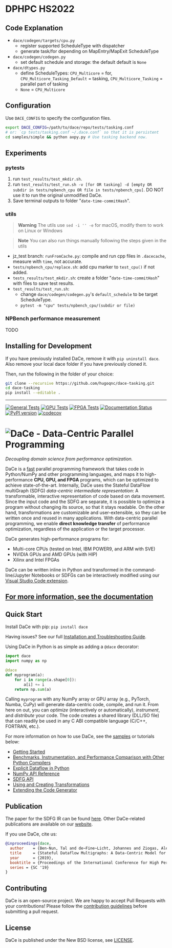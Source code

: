 # DPHPC HS2022
## Code Explanation
+ `dace/codegen/targets/cpu.py`
  - register supported ScheduleType with dispatcher
  - generate task/for depending on MapEntry/MapExit ScheduleType
+ `dace/codegen/codegen.py`
  - set default schedule and storage: the default default is `None`
+ `dace/dtypes.py`
  - define ScheduleTypes: `CPU_Multicore` = for, `CPU_Multicore_Tasking_Default` = tasking, `CPU_Multicore_Tasking` = parallel part of tasking 
  - `None` = `CPU_Multicore`

## Configuration

Use `DACE_CONFIG` to specify the configuration files.

```bash
export DACE_CONFIG=/path/to/dace/repo/tests/tasking.conf
# or: `cp tests/tasking.conf ~/.dace.conf` so that it is persistent
cd samples/simple && python axpy.py # Use tasking backend now.
```

## Experiments
### pytests
1. run `test_results/test_mkdir.sh`.
2. run `test_results/test_run.sh -v [for OR tasking] -d [empty OR subdir in tests/npbench_cpu OR file in tests/npbench_cpu]`. DO NOT use it to run the original unmodified DaCe.
3. Save terminal outputs to folder "`date-time-commitHash`".

### utils
> **Warning** The utils use `sed -i '' -e` for macOS, modify them to work on Linux or Windows

> **Note** You can also run things manually following the steps given in the utils

+ jz_test branch: `runFromCache.py`: compile and run cpp files in `.dacecache`, measure with `time`, not accurate.
+ `tests/npbench_cpu/replace.sh`: add cpu marker to `test_cpu()` if not added.
+ `tests_results/test_mkdir.sh`: create a folder "`date-time-commitHash`" with files to save test results.
+ `test_results/test_run.sh`: 
  - change `dace/codegen/codegen.py`'s `default_schedule` to be target ScheduleType.
  - `pytest -m "cpu" tests/npbench_cpu/(subdir or file)`

### NPBench performance measurement
TODO


## Installing for Development
If you have previously installed DaCe, remove it with `pip uninstall dace`. Also remove your local dace folder if you have previously cloned it.

Then, run the following in the folder of your choice:
```bash
git clone --recursive https://github.com/hugoqnc/dace-tasking.git
cd dace-tasking
pip install --editable .
```
---
[![General Tests](https://github.com/spcl/dace/actions/workflows/general-ci.yml/badge.svg)](https://github.com/spcl/dace/actions/workflows/general-ci.yml)
[![GPU Tests](https://github.com/spcl/dace/actions/workflows/gpu-ci.yml/badge.svg)](https://github.com/spcl/dace/actions/workflows/gpu-ci.yml)
[![FPGA Tests](https://github.com/spcl/dace/actions/workflows/fpga-ci.yml/badge.svg)](https://github.com/spcl/dace/actions/workflows/fpga-ci.yml)
[![Documentation Status](https://readthedocs.org/projects/spcldace/badge/?version=latest)](https://spcldace.readthedocs.io/en/latest/?badge=latest)
[![PyPI version](https://badge.fury.io/py/dace.svg)](https://badge.fury.io/py/dace)
[![codecov](https://codecov.io/gh/spcl/dace/branch/master/graph/badge.svg)](https://codecov.io/gh/spcl/dace)


![D](dace.svg)aCe - Data-Centric Parallel Programming
=====================================================

_Decoupling domain science from performance optimization._

DaCe is a [fast](https://nbviewer.org/github/spcl/dace/blob/master/tutorials/benchmarking.ipynb) parallel programming
framework that takes code in Python/NumPy and other programming languages, and maps it to high-performance 
**CPU, GPU, and FPGA** programs, which can be optimized to achieve state-of-the-art. Internally, DaCe 
uses the Stateful DataFlow multiGraph (SDFG) *data-centric intermediate 
representation*: A transformable, interactive representation of code based on 
data movement.
Since the input code and the SDFG are separate, it is possible to optimize a 
program without changing its source, so that it stays readable. On the other 
hand, transformations are customizable and user-extensible, so they can be written 
once and reused in many applications.
With data-centric parallel programming, we enable **direct knowledge transfer** 
of performance optimization, regardless of the application or the target processor.

DaCe generates high-performance programs for:
 * Multi-core CPUs (tested on Intel, IBM POWER9, and ARM with SVE)
 * NVIDIA GPUs and AMD GPUs (with HIP)
 * Xilinx and Intel FPGAs

DaCe can be written inline in Python and transformed in the command-line/Jupyter 
Notebooks or SDFGs can be interactively modified using our [Visual Studio Code extension](https://marketplace.visualstudio.com/items?itemName=phschaad.sdfv).

## [For more information, see the documentation](https://spcldace.readthedocs.io/en/latest/)

Quick Start
-----------

Install DaCe with pip: `pip install dace`

Having issues? See our full [Installation and Troubleshooting Guide](https://spcldace.readthedocs.io/en/latest/setup/installation.html).

Using DaCe in Python is as simple as adding a `@dace` decorator:
```python
import dace
import numpy as np

@dace
def myprogram(a):
    for i in range(a.shape[0]):
        a[i] += i
    return np.sum(a)
```

Calling `myprogram` with any NumPy array or GPU array (e.g., PyTorch, Numba, CuPy) will 
generate data-centric code, compile, and run it. From here on out, you can 
_optimize_ (interactively or automatically), _instrument_, and _distribute_ 
your code. The code creates a shared library (DLL/SO file) that can readily 
be used in any C ABI compatible language (C/C++, FORTRAN, etc.).

For more information on how to use DaCe, see the [samples](samples) or tutorials below:

* [Getting Started](https://nbviewer.jupyter.org/github/spcl/dace/blob/master/tutorials/getting_started.ipynb)
* [Benchmarks, Instrumentation, and Performance Comparison with Other Python Compilers](https://nbviewer.jupyter.org/github/spcl/dace/blob/master/tutorials/benchmarking.ipynb)
* [Explicit Dataflow in Python](https://nbviewer.jupyter.org/github/spcl/dace/blob/master/tutorials/explicit.ipynb)
* [NumPy API Reference](https://nbviewer.jupyter.org/github/spcl/dace/blob/master/tutorials/numpy_frontend.ipynb)
* [SDFG API](https://nbviewer.jupyter.org/github/spcl/dace/blob/master/tutorials/sdfg_api.ipynb)
* [Using and Creating Transformations](https://nbviewer.jupyter.org/github/spcl/dace/blob/master/tutorials/transformations.ipynb)
* [Extending the Code Generator](https://nbviewer.jupyter.org/github/spcl/dace/blob/master/tutorials/codegen.ipynb)

Publication
-----------

The paper for the SDFG IR can be found [here](http://www.arxiv.org/abs/1902.10345).
Other DaCe-related publications are available on our [website](http://spcl.inf.ethz.ch/dace).

If you use DaCe, cite us:
```bibtex
@inproceedings{dace,
  author    = {Ben-Nun, Tal and de~Fine~Licht, Johannes and Ziogas, Alexandros Nikolaos and Schneider, Timo and Hoefler, Torsten},
  title     = {Stateful Dataflow Multigraphs: A Data-Centric Model for Performance Portability on Heterogeneous Architectures},
  year      = {2019},
  booktitle = {Proceedings of the International Conference for High Performance Computing, Networking, Storage and Analysis},
  series = {SC '19}
}
```

Contributing
------------
DaCe is an open-source project. We are happy to accept Pull Requests with your contributions! Please follow the [contribution guidelines](CONTRIBUTING.md) before submitting a pull request.

License
-------
DaCe is published under the New BSD license, see [LICENSE](LICENSE).

